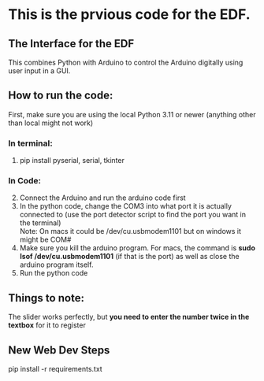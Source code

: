 # This is the prvious code for the EDF. 

## The Interface for the EDF

This combines Python with Arduino to control the Arduino digitally using user input in a GUI. 

## How to run the code:
First, make sure you are using the local Python 3.11 or newer (anything other than local might not work)

### In terminal:
1. pip install pyserial, serial, tkinter
### In Code:
2. Connect the Arduino and run the arduino code first
3. In the python code, change the COM3 into what port it is actually connected to (use the port detector script to find the port you want in the terminal) \
     Note: On macs it could be /dev/cu.usbmodem1101 but on windows it might be COM#
4. Make sure you kill the arduino program. For macs, the command is **sudo lsof /dev/cu.usbmodem1101** (if that is the port) as well as close the arduino program itself.
5. Run the python code


## Things to note:
The slider works perfectly, but **you need to enter the number twice in the textbox** for it to register


## New Web Dev Steps
pip install -r requirements.txt
